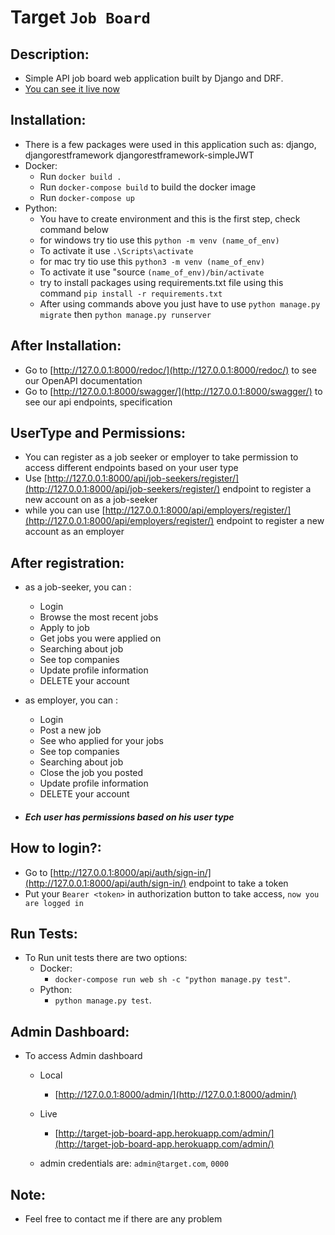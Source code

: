# Target ` Job Board `

## Description:
* Simple API job board web application built by Django and DRF.
* [You can see it live now](https://target-job-board-app.herokuapp.com/)


## Installation:
* There is a few packages were used in this application such as: django, djangorestframework djangorestframework-simpleJWT
* Docker:
    * Run `docker build .`
    * Run `docker-compose build` to build the docker image
    * Run `docker-compose up`
* Python:
    * You have to create environment and this is the first step, check command below
    * for windows try tio use this `python -m venv (name_of_env)`
    * To activate it use `.\Scripts\activate`
    * for mac try tio use this `python3 -m venv (name_of_env)`
    * To activate it use "source `(name_of_env)/bin/activate`
    * try to install packages using requirements.txt file using this command ` pip install -r requirements.txt `
    * After using commands above you just have to use `python manage.py migrate` then `python manage.py runserver`


## After Installation:
* Go to [http://127.0.0.1:8000/redoc/](http://127.0.0.1:8000/redoc/) to see our OpenAPI documentation
* Go to [http://127.0.0.1:8000/swagger/](http://127.0.0.1:8000/swagger/) to see our api endpoints, specification

## UserType and Permissions:
* You can register as a job seeker or employer to take permission to access different endpoints based on your user type
* Use [http://127.0.0.1:8000/api/job-seekers/register/](http://127.0.0.1:8000/api/job-seekers/register/) endpoint to register a new account on as a job-seeker
* while you can use [http://127.0.0.1:8000/api/employers/register/](http://127.0.0.1:8000/api/employers/register/) endpoint to register a new account as an employer


## After registration:
* as a job-seeker, you can :
    - Login
    - Browse the most recent jobs
    - Apply to job
    - Get jobs you were applied on 
    - Searching about job
    - See top companies
    - Update profile information
    - DELETE your account

* as employer, you can :
    - Login
    - Post a new job
    - See who applied for your jobs
    - See top companies
    - Searching about job
    - Close the job you posted
    - Update profile information
    - DELETE your account

* #####  Ech user has permissions based on his user type

## How to login?:
- Go to [http://127.0.0.1:8000/api/auth/sign-in/](http://127.0.0.1:8000/api/auth/sign-in/) endpoint to take a token
- Put your `Bearer <token>` in authorization button to take access, `now you are logged in`

## Run Tests:
- To Run unit tests there are two options:
    - Docker:
        - `docker-compose run web sh -c "python manage.py test"`.
    - Python:
        - `python manage.py test`.

## Admin Dashboard:
- To access Admin dashboard 
    - Local
        - [http://127.0.0.1:8000/admin/](http://127.0.0.1:8000/admin/)
    - Live
        - [http://target-job-board-app.herokuapp.com/admin/](http://target-job-board-app.herokuapp.com/admin/)
    
    - admin credentials are: `admin@target.com`, `0000`

## Note:
- Feel free to contact me if there are any problem